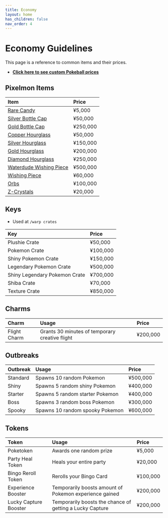 ```yaml
---
title: Economy
layout: home
has_children: false
nav_order: 4
---
```


# Economy Guidelines
This page is a reference to common items and their prices. 
- <b>[Click here to see custom Pokeball prices](https://wiki.projectshiba.com/pokeballs/pokeballs)</b>

## Pixelmon Items

| Item                                                                                | Price     |
|:------------------------------------------------------------------------------------|:----------|
| [Rare Candy](https://pixelmonmod.com/wiki/Rare_Candy)                               | ¥5,000    |
| [Silver Bottle Cap](https://pixelmonmod.com/wiki/Silver_Bottle_Cap)                 | ¥50,000   |
| [Gold Bottle Cap](https://pixelmonmod.com/wiki/Gold_Bottle_Cap)                     | ¥250,000  |
| [Copper Hourglass](https://pixelmonmod.com/wiki/Isi_Copper_Hourglass)               | ¥50,000   |
| [Silver Hourglass](https://pixelmonmod.com/wiki/Isi_Silver_Hourglass)               | ¥150,000  |
| [Gold Hourglass](https://pixelmonmod.com/wiki/Isi_Gold_Hourglass)                   | ¥200,000  |
| [Diamond Hourglass](https://pixelmonmod.com/wiki/Isi_Diamond_Hourglass)             | ¥250,000  |
| [Waterdude Wishing Piece](https://pixelmonmod.com/wiki/Waterdude%27s_Wishing_Piece) | ¥500,000  |
| [Wishing Piece](https://pixelmonmod.com/wiki/Wishing_Piece)                         | ¥60,000   |
| [Orbs](https://pixelmonmod.com/wiki/Orb)                                            | ¥100,000  |
| [Z-Crystals](https://pixelmonmod.com/wiki/Z-Crystals)                               | ¥20,000   |

## Keys
- Used at `/warp crates`

| Key                           | Price      |
|:------------------------------|:-----------|
| Plushie Crate                 | ¥50,000    |
| Pokemon Crate                 | ¥100,000   |
| Shiny Pokemon Crate           | ¥150,000   |
| Legendary Pokemon Crate       | ¥500,000   |
| Shiny Legendary Pokemon Crate | ¥700,000   |
| Shiba Crate                   | ¥70,000    |
| Texture Crate                 | ¥850,000   |

## Charms

| Charm        | Usage                                          | Price     |
|:-------------|:-----------------------------------------------|:----------|
| Flight Charm | Grants 30 minutes of temporary creative flight | ¥200,000  |

## Outbreaks

| Outbreak | Usage                           | Price    |
|:---------|:--------------------------------|:---------|
| Standard | Spawns 10 random Pokemon        | ¥500,000 |
| Shiny    | Spawns 5 random shiny Pokemon   | ¥400,000 |
| Starter  | Spawns 5 random starter Pokemon | ¥400,000 |
| Boss     | Spawns 3 random boss Pokemon    | ¥300,000 |
| Spooky   | Spawns 10 random spooky Pokemon | ¥600,000 |

## Tokens

| Token                 | Usage                                                    | Price    |
|:----------------------|:---------------------------------------------------------|:---------|
| Poketoken             | Awards one random prize                                  | ¥5,000   |
| Party Heal Token      | Heals your entire party                                  | ¥20,000  |
| Bingo Reroll Token    | Rerolls your Bingo Card                                  | ¥100,000 |
| Experience Booster    | Temporarily boosts amount of Pokemon experience gained   | ¥200,000 |
| Lucky Capture Booster | Temporarily boosts the chance of getting a Lucky Capture | ¥200,000 |